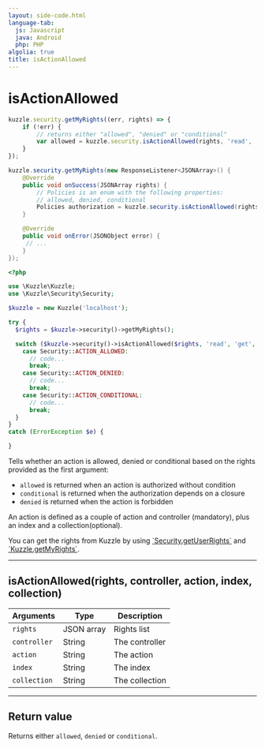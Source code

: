 ```yaml
---
layout: side-code.html
language-tab:
  js: Javascript
  java: Android
  php: PHP
algolia: true
title: isActionAllowed
---
```


# isActionAllowed

```js
kuzzle.security.getMyRights((err, rights) => {
    if (!err) {
        // returns either "allowed", "denied" or "conditional"
        var allowed = kuzzle.security.isActionAllowed(rights, 'read', 'get', 'index1', 'collection1');
    }
});
```

```java
kuzzle.security.getMyRights(new ResponseListener<JSONArray>() {
    @Override
    public void onSuccess(JSONArray rights) {
        // Policies is an enum with the following properties:
        // allowed, denied, conditional
        Policies authorization = kuzzle.security.isActionAllowed(rights, "read", "get", "index1", "collection1");
    }

    @Override
    public void onError(JSONObject error) {
     // ...
    }
});
```

```php
<?php

use \Kuzzle\Kuzzle;
use \Kuzzle\Security\Security;

$kuzzle = new Kuzzle('localhost');

try {
  $rights = $kuzzle->security()->getMyRights();

  switch ($kuzzle->security()->isActionAllowed($rights, 'read', 'get', 'index1', 'collection1')) {
    case Security::ACTION_ALLOWED:
      // code...
      break;
    case Security::ACTION_DENIED:
      // code...
      break;
    case Security::ACTION_CONDITIONAL:
      // code...
      break;
  }
}
catch (ErrorException $e) {

}
```

Tells whether an action is allowed, denied or conditional based on the rights provided as the first argument:

- `allowed` is returned when an action is authorized without condition
- `conditional` is returned when the authorization depends on a closure
- `denied` is returned when the action is forbidden

An action is defined as a couple of action and controller (mandatory), plus an index and a collection(optional).

<aside class="notice">
You can get the rights from Kuzzle by using <a href="{{ site_url }}{{{ site_base_path }}}sdk-reference/security/get-user-rights">`Security.getUserRights`</a> and <a href="{{ site_url }}{{{ site_base_path }}}sdk-reference/kuzzle/get-my-rights">`Kuzzle.getMyRights`</a>.
</aside>

---

## isActionAllowed(rights, controller, action, index, collection)

| Arguments | Type | Description |
|---------------|---------|----------------------------------------|
| ``rights`` | JSON array | Rights list |
| ``controller`` | String | The controller |
| ``action`` | String | The action |
| ``index`` | String | The index |
| ``collection`` | String | The collection |

---

## Return value

Returns either `allowed`, `denied` or `conditional`.
